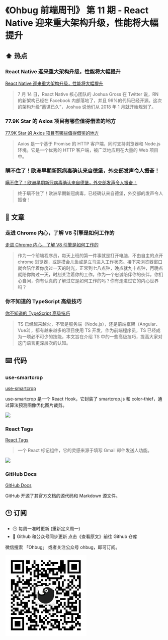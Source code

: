 # 《Ohbug 前端周刊》 第 11 期 - React Native 迎来重大架构升级，性能将大幅提升

## ⬆️ 热点

### React Native 迎来重大架构升级，性能将大幅提升

[React Native 迎来重大架构升级，性能将大幅提升](https://mp.weixin.qq.com/s/bIkShX_pDWgO_a2BSGznUA)

> 7 月 14 日，React Native 核心团队的 Joshua Gross 在 Twitter 说，RN 的新架构已经在 Facebook 内部落地了，并且 99%的代码已经开源。这次的架构升级“蓄谋已久”，Joshua 说他们从 2018 年 1 月就开始规划了。

### 77.9K Star 的 Axios 项目有哪些值得借鉴的地方

[77.9K Star 的 Axios 项目有哪些值得借鉴的地方](https://juejin.cn/post/6885471967714115597)

> Axios 是一个基于 Promise 的 HTTP 客户端，同时支持浏览器和 Node.js 环境。它是一个优秀的 HTTP 客户端，被广泛地应用在大量的 Web 项目中。

### 瞒不住了！欧洲早期新冠病毒确认来自德堡，外交部发声令人振奋！

[瞒不住了！欧洲早期新冠病毒确认来自德堡，外交部发声令人振奋！](https://www.ixigua.com/6990937121502528033?wid_try=1)

> 终于瞒不住了！欧洲早期新冠病毒，已经确认来自德堡，外交部的发声令人振奋！

## 📝 文章

### 走进 Chrome 内心，了解 V8 引擎是如何工作的

[走进 Chrome 内心，了解 V8 引擎是如何工作的](https://mp.weixin.qq.com/s/E-trIOG9ELIVAuPa1drQTA)

> 作为一个前端程序员，每天上班的第一件事就是打开电脑，不由自主的点开 chrome 浏览器，或是摸会儿鱼或是立马进入工作状态。接下来浏览器窗口就会陪伴着你度过一天的时光，正常到七八点钟，晚点就九十点钟，再晚点就陪你跨过一天，时刻关注着你的工作。作为一个忠诚陪伴你的伙伴，你扪心自问，你有认真的了解过它是如何工作的吗？你有走进过它的内心世界吗？

### 你不知道的 TypeScript 高级技巧

[你不知道的 TypeScript 高级技巧](https://mp.weixin.qq.com/s/0DZ2f1dZue8-BATX0FQpSQ)

> TS 已经越来越火，不管是服务端（Node.js），还是前端框架（Angular、Vue3），都有越来越多的项目使用 TS 开发，作为前端程序员，TS 已经成为一项必不可少的技能，本文旨在介绍 TS 中的一些高级技巧，提高大家对这门语言更深层次的认知。

## ⌨️ 代码

### use-smartcrop

[use-smartcrop](https://github.com/useflyyer/use-smartcrop)

use-smartcrop 是一个 React Hook，它封装了 smartcrop.js 和 color-thief，通过算法预测图像优化图片裁剪。

![](https://github.com/useflyyer/use-smartcrop/raw/main/.github/image.png)

### React Tags

[React Tags](https://github.com/react-tags/react-tags)

> 一个 React 标记组件，它的灵感来源于填写 Gmail 邮件发送人功能。

![](https://github.com/react-tags/react-tags/raw/master/demo.gif)

### GitHub Docs

[GitHub Docs](https://github.com/github/docs)

GitHub 开源了其官方文档的源代码和 Markdown 源文件。

## 🕒 订阅

- 🕒 每周一准时更新 (重新定义周一)
- 👋 Github 和公众号同步更新 点击《查看原文》前往 Github 仓库

微信搜索 「Ohbug」 或者关注公众号 ohbug，即可订阅。

![](https://raw.githubusercontent.com/ohbug-org/weekly/main/qrcode.jpg)
